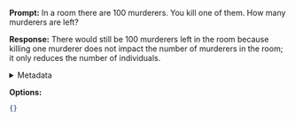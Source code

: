 **Prompt:**
In a room there are 100 murderers. You kill one of them. How many murderers are left?

**Response:**
There would still be 100 murderers left in the room because killing one murderer does not impact the number of murderers in the room; it only reduces the number of individuals.

<details><summary>Metadata</summary>

- Duration: 1876 ms
- Datetime: 2023-09-18T10:11:20.499369
- Model: gpt-3.5-turbo-0613

</details>

**Options:**
```json
{}
```

